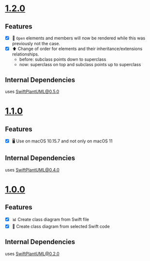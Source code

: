 # [1.2.0](https://github.com/MarcoEidinger/SwiftPlantUML-Xcode-Extension/releases/tag/1.2.0)

## Features

- [X] 👀 `Open` elements and members will now be rendered while this was
previously not the case.
- [X] ⬆️ Change of order for elements and their inheritance/extensions relationships.
  - before: subclass points down to superclass
  - now: superclass on top and subclass points up to superclass

## Internal Dependencies

uses [SwiftPlantUML@0.5.0](https://github.com/MarcoEidinger/SwiftPlantUML/releases/tag/0.5.0)

# [1.1.0](https://github.com/MarcoEidinger/SwiftPlantUML-Xcode-Extension/releases/tag/1.1.0)

## Features

- [X] 🖥️ Use on macOS 10.15.7 and not only on macOS 11

## Internal Dependencies

uses [SwiftPlantUML@0.4.0](https://github.com/MarcoEidinger/SwiftPlantUML/releases/tag/0.4.0)

# [1.0.0](https://github.com/MarcoEidinger/SwiftPlantUML-Xcode-Extension/releases/tag/1.0.0)

## Features

- [X] 📊 Create class diagram from Swift file    
- [X] 🔦 Create class diagram from selected Swift code    

## Internal Dependencies

uses [SwiftPlantUML@0.2.0](https://github.com/MarcoEidinger/SwiftPlantUML/releases/tag/0.2.0)
